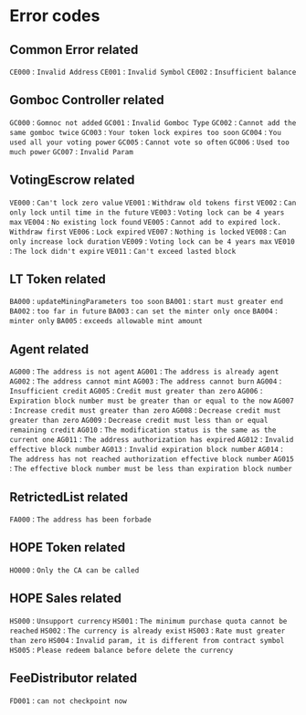 # Error codes

## Common Error related

`CE000` : `Invalid Address`
`CE001` : `Invalid Symbol`
`CE002` : `Insufficient balance`

## Gomboc Controller related

`GC000` : `Gomnoc not added`
`GC001` : `Invalid Gomboc Type`
`GC002` : `Cannot add the same gomboc twice`
`GC003` : `Your token lock expires too soon`
`GC004` : `You used all your voting power`
`GC005` : `Cannot vote so often`
`GC006` : `Used too much power`
`GC007` : `Invalid Param`

## VotingEscrow related

`VE000` : `Can't lock zero value`
`VE001` : `Withdraw old tokens first`
`VE002` : `Can only lock until time in the future`
`VE003` : `Voting lock can be 4 years max`
`VE004` : `No existing lock found`
`VE005` : `Cannot add to expired lock. Withdraw first`
`VE006` : `Lock expired`
`VE007` : `Nothing is locked`
`VE008` : `Can only increase lock duration`
`VE009` : `Voting lock can be 4 years max`
`VE010` : `The lock didn't expire`
`VE011` : `Can't exceed lasted block`

## LT Token related

`BA000` : `updateMiningParameters too soon`
`BA001` : `start must greater end`
`BA002` : `too far in future`
`BA003` : `can set the minter only once`
`BA004` : `minter only`
`BA005` : `exceeds allowable mint amount`

## Agent related

`AG000` : `The address is not agent`
`AG001` : `The address is already agent`
`AG002` : `The address cannot mint`
`AG003` : `The address cannot burn`
`AG004` : `Insufficient credit`
`AG005` : `Credit must greater than zero`
`AG006` : `Expiration block number must be greater than or equal to the now`
`AG007` : `Increase credit must greater than zero`
`AG008` : `Decrease credit must greater than zero`
`AG009` : `Decrease credit must less than or equal remaining credit`
`AG010` : `The modification status is the same as the current one`
`AG011` : `The address authorization has expired`
`AG012` : `Invalid effective block number`
`AG013` : `Invalid expiration block number`
`AG014` : `The address has not reached authorization effective block number`
`AG015` : `The effective block number must be less than expiration block number`

## RetrictedList related

`FA000` : `The address has been forbade`

## HOPE Token related

`HO000` : `Only the CA can be called`

## HOPE Sales related

`HS000` : `Unsupport currency`
`HS001` : `The minimum purchase quota cannot be reached`
`HS002` : `The currency is already exist`
`HS003` : `Rate must greater than zero`
`HS004` : `Invalid param, it is different from contract symbol`
`HS005` : `Please redeem balance before delete the currency`

## FeeDistributor related
`FD001` : `can not checkpoint now`
